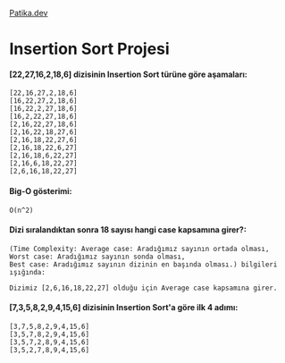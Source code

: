 [Patika.dev](https://www.patika.dev/tr)

# Insertion Sort Projesi

#### [22,27,16,2,18,6] dizisinin Insertion Sort türüne göre aşamaları:

    [22,16,27,2,18,6]
    [16,22,27,2,18,6]
    [16,22,2,27,18,6]
    [16,2,22,27,18,6]
    [2,16,22,27,18,6]
    [2,16,22,18,27,6]
    [2,16,18,22,27,6]
    [2,16,18,22,6,27]
    [2,16,18,6,22,27]
    [2,16,6,18,22,27]
    [2,6,16,18,22,27]
    
#### Big-O gösterimi:

    O(n^2)
      
#### Dizi sıralandıktan sonra 18 sayısı hangi case kapsamına girer?:

    (Time Complexity: Average case: Aradığımız sayının ortada olması, Worst case: Aradığımız sayının sonda olması,
    Best case: Aradığımız sayının dizinin en başında olması.) bilgileri ışığında:
    
    Dizimiz [2,6,16,18,22,27] olduğu için Average case kapsamına girer.
    
#### [7,3,5,8,2,9,4,15,6] dizisinin Insertion Sort'a göre ilk 4 adımı:

    [3,7,5,8,2,9,4,15,6]
    [3,5,7,8,2,9,4,15,6]
    [3,5,7,2,8,9,4,15,6]
    [3,5,2,7,8,9,4,15,6]
